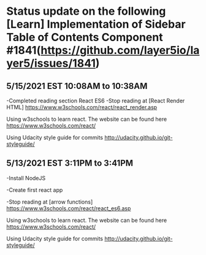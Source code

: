 # Status update on the following [Learn] Implementation of Sidebar Table of Contents Component #1841(https://github.com/layer5io/layer5/issues/1841)

## 5/15/2021 EST 10:08AM to 10:38AM

-Completed reading  section React ES6
-Stop reading at [React Render HTML] https://www.w3schools.com/react/react_render.asp

Using w3schools to learn react.
The website can be found here https://www.w3schools.com/react/

Using Udacity style guide for commits http://udacity.github.io/git-styleguide/





## 5/13/2021 EST 3:11PM to 3:41PM

-Install NodeJS

-Create first react app

-Stop reading at [arrow functions] https://www.w3schools.com/react/react_es6.asp 

Using w3schools to learn react.
The website can be found here https://www.w3schools.com/react/

Using Udacity style guide for commits http://udacity.github.io/git-styleguide/
